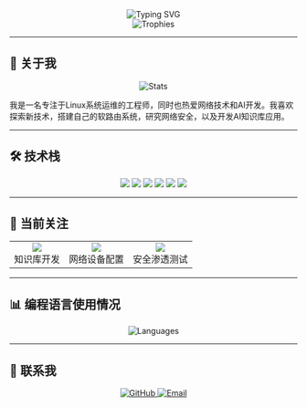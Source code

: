 <div align="center">
  <img src="https://readme-typing-svg.herokuapp.com?font=Fira+Code&pause=1000&color=00ADD8&center=true&vCenter=true&width=435&lines=Linux+System+Engineer;Network+Security+Enthusiast;AI+RAG+Developer" alt="Typing SVG" />
</div>

<div align="center">
  <img src="https://github-profile-trophy.vercel.app/?username=pingban404&theme=flat&no-frame=true&margin-w=15" alt="Trophies" />
</div>

---

## 🚀 关于我

<div align="center">
  <img src="https://github-readme-stats.vercel.app/api?username=pingban404&show_icons=true&theme=default&hide=stars,issues" alt="Stats" />
</div>

我是一名专注于Linux系统运维的工程师，同时也热爱网络技术和AI开发。我喜欢探索新技术，搭建自己的软路由系统，研究网络安全，以及开发AI知识库应用。

---

## 🛠️ 技术栈

<div align="center">
  <img src="https://img.shields.io/badge/-Linux-FCC624?logo=linux&logoColor=black&style=for-the-badge" />
  <img src="https://img.shields.io/badge/-Shell-4EAA25?logo=gnu-bash&logoColor=white&style=for-the-badge" />
  <img src="https://img.shields.io/badge/-Docker-2496ED?logo=docker&logoColor=white&style=for-the-badge" />
  <img src="https://img.shields.io/badge/-Python-3776AB?logo=python&logoColor=white&style=for-the-badge" />
  <img src="https://img.shields.io/badge/-Go-00ADD8?logo=go&logoColor=white&style=for-the-badge" />
  <img src="https://img.shields.io/badge/-Kali%20Linux-557C94?logo=kali-linux&logoColor=white&style=for-the-badge" />
</div>

---



## 🌟 当前关注

<div align="center">
  <table>
    <tr>
      <td align="center">
        <img src="https://img.shields.io/badge/-AI%20RAG-FF6B6B?style=flat-square" />
        <br>知识库开发
      </td>
      <td align="center">
        <img src="https://img.shields.io/badge/-Network-1A73E8?style=flat-square" />
        <br>网络设备配置
      </td>
      <td align="center">
        <img src="https://img.shields.io/badge/-Security-00A86B?style=flat-square" />
        <br>安全渗透测试
      </td>
    </tr>
  </table>
</div>

---

## 📊 编程语言使用情况

<div align="center">
  <img src="https://github-readme-stats.vercel.app/api/top-langs/?username=pingban404&layout=compact&theme=default&langs_count=8" alt="Languages" />
</div>

---

## 🤝 联系我

<div align="center">
  <a href="https://github.com/pingban404">
    <img src="https://img.shields.io/github/followers/pingban404?label=Follow&style=social" alt="GitHub" />
  </a>
  <a href="mailto:1242105494@qq.com">
    <img src="https://img.shields.io/badge/Email-pingban404@qq.com-blue?style=flat-square&logo=gmail" alt="Email" />
  </a>
</div>

